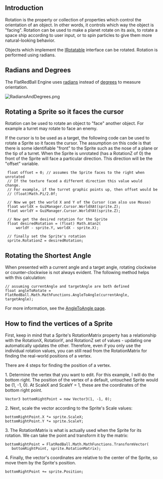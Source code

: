 ## Introduction

Rotation is the property or collection of properties which control the orientation of an object. In other words, it controls which way the object is "facing". Rotation can be used to make a planet rotate on its axis, to rotate a space ship according to user input, or to spin particles to give them more natural-looking behavior.

Objects which implement the [IRotatable](/frb/docs/index.php?title=FlatRedBall.Math.IRotatable.md "FlatRedBall.Math.IRotatable") interface can be rotated. Rotation is performed using radians.

## Radians and Degrees

The FlatRedBall Engine uses [radians](http://en.wikipedia.org/wiki/Radians) instead of [degrees](http://en.wikipedia.org/wiki/Degree_%28angle%29) to measure orientation.

![RadiansAndDegrees.png](/media//migrated_media/RadiansAndDegrees.png)

## Rotating a Sprite so it faces the cursor

Rotation can be used to rotate an object to "face" another object. For example a turret may rotate to face an enemy.

If the cursor is to be used as a target, the following code can be used to rotate a Sprite so it faces the cursor. The assumption on this code is that there is some identifiable "front" to the Sprite such as the nose of a plane or the tip of a turret. When the Sprite is unrotated (has a RotationZ of 0) the front of the Sprite will face a particular direction. This direction will be the "offset" variable.

     float offset = 0; // assumes the Sprite faces to the right when unrotated
     // If the texture faced a different direction this value would change.
     // For example, if the turret graphic points up, then offset would be
     // (float)Math.Pi/2.0f;

     // Now we get the world X and Y of the Cursor (can also use Mouse)
     float worldX = GuiManager.Cursor.WorldXAt(sprite.Z);
     float worldY = GuiManager.Cursor.WorldYAt(sprite.Z);

     // Now get the desired rotation for the Sprite
     float desiredRotation = (float) Math.Atan2(
         worldY - sprite.Y, worldX - sprite.X);

     // finally set the Sprite's rotation
     sprite.RotationZ = desiredRotation;

## Rotating the Shortest Angle

When presented with a current angle and a target angle, rotating clockwise or counter-clockwise is not always evident. The following method helps with this calculation:

    // assuming currentAngle and targetAngle are both defined
    float angleToRotate = FlatRedBall.Math.MathFunctions.AngleToAngle(currentAngle, targetAngle);

For more information, see the [AngleToAngle page](/frb/docs/index.php?title=FlatRedBall.Math.MathFunctions.AngleToAngle.md "FlatRedBall.Math.MathFunctions.AngleToAngle").

## How to find the vertices of a Sprite

First, keep in mind that a Sprite's RotationMatrix property has a relationship with the RotationX, RotationY, and RotationZ set of values - updating one automatically updates the other. Therefore, even if you only use the individual rotation values, you can still read from the RotationMatrix for finding the real-world positions of a vertex.

There are 4 steps for finding the position of a vertex.

1\. Determine the vertex that you want to edit. For this example, I will do the bottom right. The position of the vertex of a default, untouched Sprite would be (1, -1, 0). At ScaleX and ScaleY = 1, these are the coordinates of the bottom right point.

    Vector3 bottomRightPoint = new Vector3(1, -1, 0);

2\. Next, scale the vector according to the Sprite's Scale values:

    bottomRightPoint.X *= sprite.ScaleX;
    bottomRightPoint.Y *= sprite.ScaleY;

3\. The RotationMatrix is what is actually used when the Sprite for its rotation. We can take the point and transform it by the matrix:

    bottomRightPoint = FlatRedBall.Math.MathFunctions.TransformVector(
       bottomRightPoint, sprite.RotationMatrix);

4\. Finally, the vector's coordinates are relative to the center of the Sprite, so move them by the Sprite's position.

    bottomRightPoint += sprite.Position;
